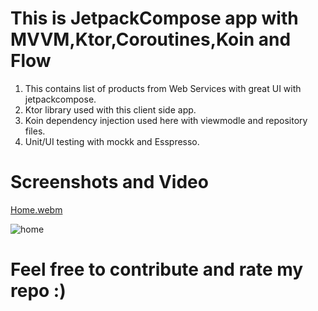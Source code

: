 # This is JetpackCompose app with MVVM,Ktor,Coroutines,Koin  and Flow

1. This contains list of products from Web Services with great UI with jetpackcompose.
2. Ktor library used with this client side app.
3. Koin dependency injection used here with viewmodle and repository files.
4. Unit/UI testing with mockk and Esspresso.

# Screenshots and Video

[Home.webm](https://github.com/user-attachments/assets/dc63f5cf-1974-4d3f-ae5e-2690ba1ab894)

![home](https://github.com/user-attachments/assets/dae4d22f-8996-432a-b334-44de5f962ddd)


# Feel free to contribute and rate my repo :)
